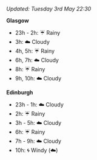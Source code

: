 *Updated: Tuesday 3rd May 22:30*

**Glasgow**

* 23h - 2h: :umbrella: Rainy
* 3h: :cloud: Cloudy
* 4h, 5h: :umbrella: Rainy
* 6h, 7h: :cloud: Cloudy
* 8h: :umbrella: Rainy
* 9h, 10h: :cloud: Cloudy

**Edinburgh**

* 23h - 1h: :cloud: Cloudy
* 2h: :umbrella: Rainy
* 3h - 5h: :cloud: Cloudy
* 6h: :umbrella: Rainy
* 7h - 9h: :cloud: Cloudy
* 10h: :cyclone: Windy (:cloud:)
